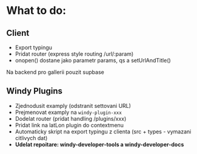 # What to do:

## Client

-   Export typingu
-   Pridat router (express style routing /url/:param)
-   onopen() dostane jako parametr params, qs a setUrlAndTitle()

Na backend pro gallerii pouzit supbase

## Windy Plugins

-   Zjednodusit examply (odstranit settovani URL)
-   Prejmenovat examply na `windy-plugin-xxx`
-   Dodelat router (pridat handling /plugins/xxx)
-   Pridat link na latLon plugin do contextmenu
-   Automaticky skript na export typingu z clienta (src + types - vymazani citlivych dat)
-   **Udelat repoitare: windy-developer-tools a windy-developer-docs**

